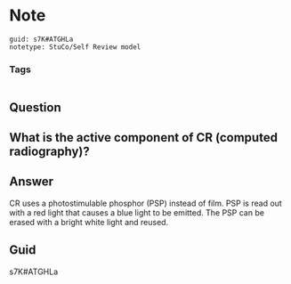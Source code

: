 # Note
```
guid: s7K#ATGHLa
notetype: StuCo/Self Review model
```

### Tags
```
```

## Question
<h2>What is the active component of CR (computed radiography)?</h2>

## Answer
<section>
<p>CR uses a photostimulable phosphor (PSP) instead of film. PSP is read out with a red light that causes a blue light to be emitted. The PSP can be erased with a bright white light and reused.</p>

</section>

## Guid
s7K#ATGHLa
